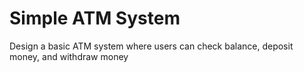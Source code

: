 # Simple ATM System
 Design a basic ATM system where users can check balance, deposit money, and withdraw money
